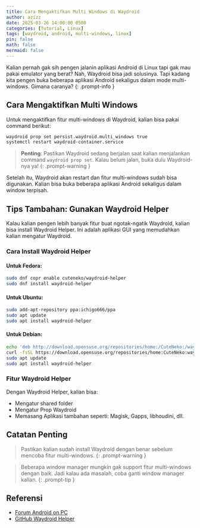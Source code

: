 ```yaml
---
title: Cara Mengaktifkan Multi Windows di Waydroid
author: azizz
date: 2025-03-26 14:00:00 0500
categories: [Tutorial, Linux]
tags: [waydroid, android, multi-windows, linux]
pin: false
math: false
mermaid: false
---
```


Kalian pernah gak sih pengen jalanin aplikasi Android di Linux tapi gak mau pakai emulator yang berat? Nah, Waydroid bisa jadi solusinya. Tapi kadang kita pengen buka beberapa aplikasi Android sekaligus dalam mode multi-windows. Gimana caranya?
{: .prompt-info }

## Cara Mengaktifkan Multi Windows

Untuk mengaktifkan fitur multi-windows di Waydroid, kalian bisa pakai command berikut:

```bash
waydroid prop set persist.waydroid.multi_windows true
systemctl restart waydroid-container.service
```

> **Penting**: Pastikan Waydroid sedang berjalan saat kalian menjalankan command `waydroid prop set`. Kalau belum jalan, buka dulu Waydroid-nya ya!
{: .prompt-warning }

Setelah itu, Waydroid akan restart dan fitur multi-windows sudah bisa digunakan. Kalian bisa buka beberapa aplikasi Android sekaligus dalam window terpisah.

## Tips Tambahan: Gunakan Waydroid Helper

Kalau kalian pengen lebih banyak fitur buat ngotak-ngatik Waydroid, kalian bisa install Waydroid Helper. Ini adalah aplikasi GUI yang memudahkan kalian mengatur Waydroid.

### Cara Install Waydroid Helper

#### Untuk Fedora:
```bash
sudo dnf copr enable cuteneko/waydroid-helper
sudo dnf install waydroid-helper
```

#### Untuk Ubuntu:
```bash
sudo add-apt-repository ppa:ichigo666/ppa
sudo apt update
sudo apt install waydroid-helper
```

#### Untuk Debian:
```bash
echo 'deb http://download.opensuse.org/repositories/home:/CuteNeko:/waydroid-helper/Debian_12/ /' | sudo tee /etc/apt/sources.list.d/home:CuteNeko:waydroid-helper.list
curl -fsSL https://download.opensuse.org/repositories/home:CuteNeko:waydroid-helper/Debian_12/Release.key | gpg --dearmor | sudo tee /etc/apt/trusted.gpg.d/home_CuteNeko_waydroid-helper.gpg > /dev/null
sudo apt update
sudo apt install waydroid-helper
```

### Fitur Waydroid Helper

Dengan Waydroid Helper, kalian bisa:
- Mengatur shared folder
- Mengatur Prop Waydroid
- Memasang Aplikasi tambahan seperti: Magisk, Gapps, libhoudini, dll.
## Catatan Penting

> Pastikan kalian sudah install Waydroid dengan benar sebelum mencoba fitur multi-windows.
{: .prompt-warning }

> Beberapa window manager mungkin gak support fitur multi-windows dengan baik. Jadi kalau ada masalah, coba ganti window manager kalian.
{: .prompt-tip }

## Referensi

- [Forum Android on PC](https://aopc.dev/t/how-to-enable-multi-windows-in-waydroid.1277/)
- [GitHub Waydroid Helper](https://github.com/ayasa520/waydroid-helper) 